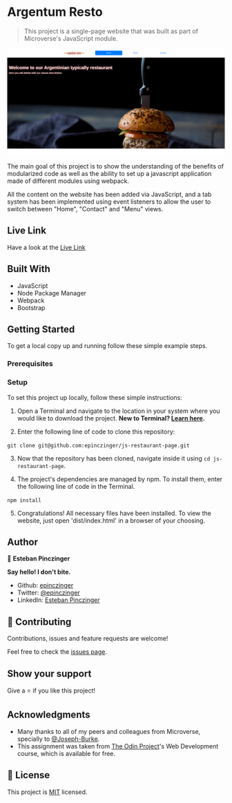 # Argentum Resto

> This project is a single-page website that was built as part of Microverse's JavaScript module.

![screenshot](./screenshot.png)

The main goal of this project is to show the understanding of the benefits of modularized code as well as the ability to set up a javascript application made of different modules using webpack.

All the content on the website has been added via JavaScript, and a tab system has been implemented using event listeners to allow the user to switch between "Home", "Contact" and "Menu" views.

## Live Link

Have a look at the [Live Link](https://raw.githack.com/epinczinger/js-restaurant-page/feature/design/dist/index.html)

## Built With

- JavaScript
- Node Package Manager
- Webpack
- Bootstrap

## Getting Started

To get a local copy up and running follow these simple example steps.

### Prerequisites

### Setup

To set this project up locally, follow these simple instructions:

1. Open a Terminal and navigate to the location in your system where you would like to download the project. **New to Terminal? [Learn here](https://www.freecodecamp.org/news/conquering-the-command-line-f85f5e46c07c/).**

2. Enter the following line of code to clone this repository:

`git clone git@github.com:epinczinger/js-restaurant-page.git`

3. Now that the repository has been cloned, navigate inside it using `cd js-restaurant-page`.

4. The project's dependencies are managed by npm. To install them, enter the following line of code in the Terminal.

`npm install`

5. Congratulations! All necessary files have been installed. To view the website, just open 'dist/index.html' in a browser of your choosing.

## Author

👤 **Esteban Pinczinger**

  **Say hello! I don't bite.**

- Github: [epinczinger](https://github.com/epinczinger)
- Twitter: [@epinczinger](https://twitter.com/epinczinger)
- LinkedIn: [Esteban Pinczinger](https://www.linkedin.com/in/esteban-pinczinger)

## 🤝 Contributing

Contributions, issues and feature requests are welcome!

Feel free to check the [issues page](issues/).

## Show your support

Give a ⭐️ if you like this project!

## Acknowledgments

- Many thanks to all of my peers and colleagues from Microverse, specially to [@Joseph-Burke](https://github.com/Joseph-Burke).
- This assignment was taken from [The Odin Project](https://www.theodinproject.com/home)'s Web Development course, which is available for free.

## 📝 License

This project is [MIT](lic.url) licensed.
